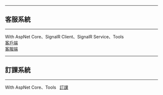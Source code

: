 ***
## 客服系統
***
With AspNet Core、SignalR Client、SignalR Service、Tools  
[客戶端](http://customerservicebyhub.azurewebsites.net/)  
[客服端](http://customerservicebyhub.azurewebsites.net/Customer/CustomerList)  

***
## 訂課系統
***
With AspNet Core、Tools  
[訂課](http://customerservicebyhub.azurewebsites.net/Schedule/Index)  
